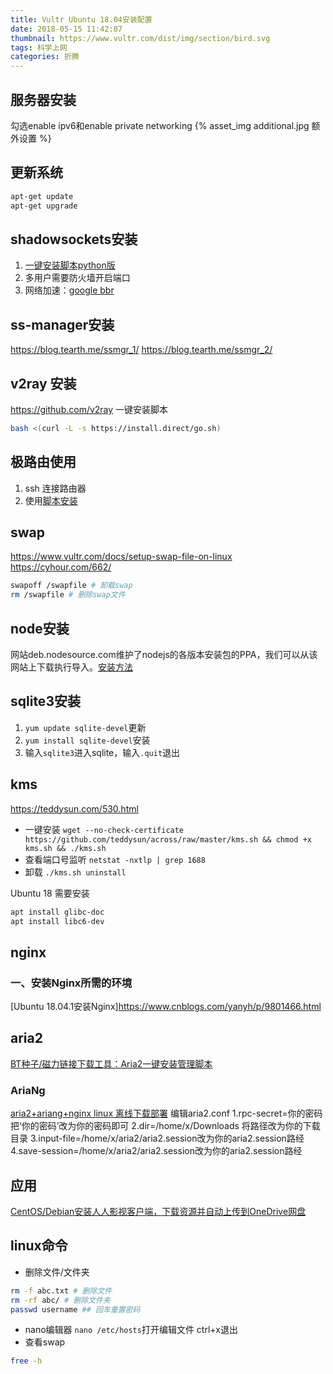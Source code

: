 ```yaml
---
title: Vultr Ubuntu 18.04安装配置
date: 2018-05-15 11:42:07
thumbnail: https://www.vultr.com/dist/img/section/bird.svg
tags: 科学上网
categories: 折腾
---
```


## 服务器安装
勾选enable ipv6和enable private networking
{% asset_img additional.jpg 额外设置 %}

<!-- more -->

## 更新系统
```bash
apt-get update
apt-get upgrade
```

## shadowsockets安装
1. [一键安装脚本python版](https://teddysun.com/486.html)
2. 多用户需要防火墙开启端口
3. 网络加速：[google bbr](https://teddysun.com/489.html)

## ss-manager安装
https://blog.tearth.me/ssmgr_1/
https://blog.tearth.me/ssmgr_2/

## v2ray 安装
https://github.com/v2ray
一键安装脚本
```bash
bash <(curl -L -s https://install.direct/go.sh)
```

## 极路由使用
1. ssh 连接路由器
2. 使用[脚本安装](https://github.com/qiwihui/hiwifi-ss)

## swap
https://www.vultr.com/docs/setup-swap-file-on-linux
https://cyhour.com/662/

```bash
swapoff /swapfile # 卸载swap
rm /swapfile # 删除swap文件
```

## node安装
网站deb.nodesource.com维护了nodejs的各版本安装包的PPA，我们可以从该网站上下载执行导入。[安装方法](https://github.com/nodesource/distributions)

## sqlite3安装
1. `yum update sqlite-devel`更新
2. `yum install sqlite-devel`安装
2. 输入`sqlite3`进入sqlite，输入`.quit`退出

## kms
https://teddysun.com/530.html
* 一键安装 `wget --no-check-certificate https://github.com/teddysun/across/raw/master/kms.sh && chmod +x kms.sh && ./kms.sh`
* 查看端口号监听 `netstat -nxtlp | grep 1688`
* 卸载 `./kms.sh uninstall`

Ubuntu 18 需要安装
```bash
apt install glibc-doc
apt install libc6-dev
```

## nginx
### 一、安装Nginx所需的环境
[Ubuntu 18.04.1安装Nginx]https://www.cnblogs.com/yanyh/p/9801466.html

## aria2
[BT种子/磁力链接下载工具：Aria2一键安装管理脚本](https://www.moerats.com/archives/251/)
### AriaNg
[aria2+ariang+nginx linux 离线下载部署](https://www.jianshu.com/p/8124b5b6ef95)
编辑aria2.conf
1.rpc-secret=你的密码把‘你的密码’改为你的密码即可
2.dir=/home/x/Downloads 将路径改为你的下载目录
3.input-file=/home/x/aria2/aria2.session改为你的aria2.session路经
4.save-session=/home/x/aria2/aria2.session改为你的aria2.session路经

## 应用
[CentOS/Debian安装人人影视客户端，下载资源并自动上传到OneDrive网盘](https://www.moerats.com/archives/813)


## linux命令
* 删除文件/文件夹
```bash
rm -f abc.txt # 删除文件
rm -rf abc/ # 删除文件夹
passwd username ## 回车重置密码
```
* nano编辑器
`nano /etc/hosts`打开编辑文件
ctrl+x退出
* 查看swap
```bash
free -h
```
